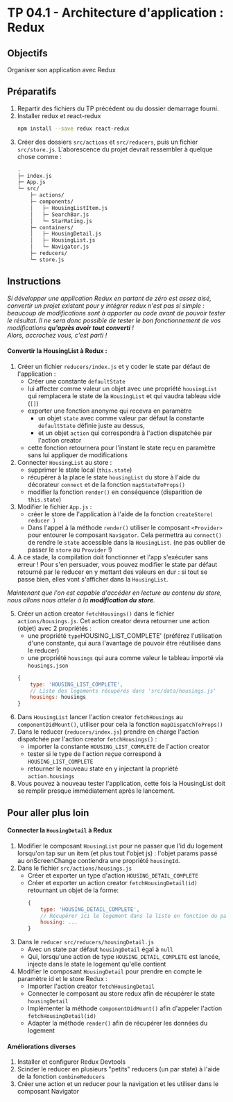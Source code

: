 # TP 04.1 - Architecture d'application : Redux

## Objectifs

Organiser son application avec Redux

## Préparatifs
1. Repartir des fichiers du TP précédent ou du dossier demarrage fourni.
1. Installer redux et react-redux
    ```bash
    npm install --save redux react-redux
    ```
1. Créer des dossiers `src/actions` et `src/reducers`, puis un fichier `src/store.js`. L'aborescence du projet devrait ressembler à quelque chose comme :
	```bash
	.
	├─ index.js
	├─ App.js
	└─ src/
		├─ actions/
		├─ components/
		│   ├─ HousingListItem.js
		│   ├─ SearchBar.js
		│   └─ StarRating.js
		├─ containers/
		│   ├─ HousingDetail.js
		│   ├─ HousingList.js
		│   └─ Navigator.js
		├─ reducers/
		└─ store.js
	```


## Instructions
*Si développer une application Redux en partant de zéro est assez aisé, convertir un projet existant pour y intégrer redux n'est pas si simple : beaucoup de modifications sont à apporter au code avant de pouvoir tester le résultat. Il ne sera donc possible de tester le bon fonctionnement de vos modifications **qu'après avoir tout converti** ! <br>Alors, accrochez vous, c'est parti !*

#### Convertir la HousingList à Redux :

1. Créer un fichier `reducers/index.js` et y coder le state par défaut de l'application :
	+ Créer une constante `defaultState`
	+ lui affecter comme valeur un objet avec une propriété `housingList` qui remplacera le state de la `HousingList` et qui vaudra tableau vide (`[]`)
	+ exporter une fonction anonyme qui recevra en paramètre
		* un objet `state` avec comme valeur par défaut la constante `defaultState` définie juste au dessus,
		* et un objet `action` qui correspondra à l'action dispatchée par l'action creator
	+ cette fonction retournera pour l'instant le state reçu en paramètre sans lui appliquer de modifications
2. Connecter `HousingList` au store :
	+ supprimer le state local (`this.state`)
	+ récupérer à la place le state `housingList` du store à l'aide du décorateur `connect` et de la fonction `mapStateToProps()`
	+ modifier la fonction `render()` en conséquence (disparition de `this.state`)
3. Modifier le fichier `App.js` :
	+ créer le store de l'application à l'aide de la fonction `createStore( reducer )`
	+ Dans l'appel à la méthode `render()` utiliser le composant `<Provider>` pour entourer le composant `Navigator`. Cela permettra au `connect()` de rendre le `state` accessible dans la `HousingList`. (ne pas oublier de passer le `store` au `Provider` !)
4. A ce stade, la compilation doit fonctionner et l'app s'exécuter sans erreur ! Pour s'en persuader, vous pouvez modifier le state par défaut retourné par le reducer en y mettant des valeurs en dur : si tout se passe bien, elles vont s'afficher dans la `HousingList`.

*Maintenant que l'on est capable d'accéder en lecture au contenu du store, nous allons nous atteler à la **modification du store**.*

5. Créer un action creator `fetchHousings()` dans le fichier `actions/housings.js`. Cet action creator devra retourner une action (objet) avec 2 propriétés :
	+ une propriété `type`HOUSING_LIST_COMPLETE' (préférez l'utilisation d'une constante, qui aura l'avantage de pouvoir être réutilisée dans le reducer)
	+ une propriété `housings` qui aura comme valeur le tableau importé via `housings.json`
	```js
	{
		type: 'HOUSING_LIST_COMPLETE',
		// Liste des logements récupérés dans 'src/data/housings.js'
		housings: housings
	}
	```
6. Dans `HousingList` lancer l'action creator `fetchHousings` au `componentDidMount()`, utiliser pour cela la fonction `mapDispatchToProps()`
7. Dans le reducer (`reducers/index.js`) prendre en charge l'action dispatchée par l'action creator `fetchHousings()` :
	+ importer la constante `HOUSING_LIST_COMPLETE` de l'action creator
	+ tester si le type de l'action reçue correspond à `HOUSING_LIST_COMPLETE`
	+ retourner le nouveau state en y injectant la propriété `action.housings`
8. Vous pouvez à nouveau tester l'application, cette fois la HousingList doit se remplir presque immédiatement après le lancement.


## Pour aller plus loin

#### Connecter la `HousingDetail` à Redux

1. Modifier le composant `HousingList` pour ne passer que l'id du logement lorsqu'on tap sur un item (et plus tout l'objet js) : l'objet params passé au onScreenChange contiendra une propriété `housingId`.
1. Dans le fichier `src/actions/housings.js`
    + Créer et exporter un type d'action `HOUSING_DETAIL_COMPLETE`
    + Créer et exporter un action creator `fetchHousingDetail(id)` retournant un objet de la forme:
        ```js
        {
            type: 'HOUSING_DETAIL_COMPLETE',
            // Récupérer ici le logement dans la liste en fonction du paramètre "id"
            housing: ...
        }
        ```
1. Dans le `reducer` `src/reducers/housingDetail.js`
    + Avec un state par défaut `housingDetail` égal à `null`
    + Qui, lorsqu'une action de type `HOUSING_DETAIL_COMPLETE` est lancée, injecte dans le state le logement qu'elle contient
1. Modifier le composant `HousingDetail` pour prendre en compte le paramètre id et le store Redux :
	+ Importer l'action creator `fetchHousingDetail`
	+ Connecter le composant au store redux afin de récupérer le state `housingDetail`
	+ Implémenter la méthode `componentDidMount()` afin d'appeler l'action `fetchHousingDetail(id)`
	+ Adapter la méthode `render()` afin de récupérer les données du logement

#### Améliorations diverses

1. Installer et configurer Redux Devtools
1. Scinder le reducer en plusieurs "petits" reducers (un par state) à l'aide de la fonction `combineReducers`
1. Créer une action et un reducer pour la navigation et les utiliser dans le composant Navigator
